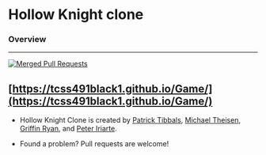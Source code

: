 # Hollow Knight clone

### Overview

---
[![Merged Pull Requests](https://img.shields.io/github/issues-search/TCSS491Black1/Game?label=merged%20PRs&query=is%3Apr+is%3Aclosed+is%3Amerged)](https://github.com/TCSS491Black1/Game/pulls)

[https://tcss491black1.github.io/Game/](https://tcss491black1.github.io/Game/)
---
- Hollow Knight Clone is created by [Patrick Tibbals][patrick-github], [Michael Theisen][michael-github], [Griffin Ryan][griffin-github], and [Peter Iriarte][peter-github].

- Found a problem? Pull requests are welcome!

[patrick-github]: https://github.com/tibbalsp
[michael-github]: https://github.com/MJTheisen
[griffin-github]: https://github.com/griffinryan
[peter-github]: https://github.com/dapinkone

